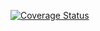 [![Coverage Status](https://coveralls.io/repos/github/bongc/CoverallsTrial/badge.svg?branch=master)](https://coveralls.io/github/bongc/CoverallsTrial?branch=master)
